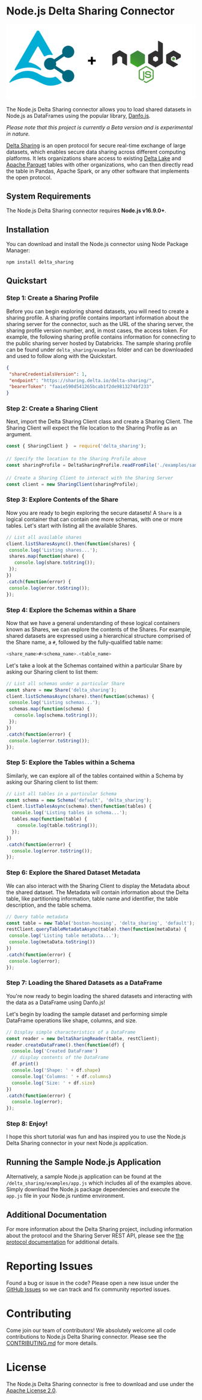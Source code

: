 # Node.js Delta Sharing Connector
 
![Node.js Delta Sharing Connector Logo](/assets/images/delta-sharing-nodejs-transparent-bg.png)

The Node.js Delta Sharing connector allows you to load shared datasets in Node.js as DataFrames using the popular library, [Danfo.js](https://danfo.jsdata.org/).

_Please note that this project is currently a Beta version and is experimental in nature._

[Delta Sharing](https://delta.io/sharing) is an open protocol for secure real-time exchange of large datasets, which enables secure data sharing across different computing platforms. It lets organizations share access to existing [Delta Lake](https://delta.io) and [Apache Parquet](https://parquet.apache.org) tables with other organizations, who can then directly read the table in Pandas, Apache Spark, or any other software that implements the open protocol.
 
## System Requirements
 
The Node.js Delta Sharing connector requires **Node.js v16.9.0+**.
 
## Installation
 
You can download and install the Node.js connector using Node Package Manager:
 
```JavaScript
npm install delta_sharing
```
 
## Quickstart
 
### Step 1: Create a Sharing Profile
 
Before you can begin exploring shared datasets, you will need to create a sharing profile. A sharing profile contains important information about the sharing server for the connector, such as the URL of the sharing server, the sharing profile version number, and, in most cases, the access token.
For example, the following sharing profile contains information for connecting to the public sharing server hosted by Databricks. The sample sharing profile can be found under `delta_sharing/examples` folder and can be downloaded and used to follow along with the Quickstart.
 
```JSON
{
 "shareCredentialsVersion": 1,
 "endpoint": "https://sharing.delta.io/delta-sharing/",
 "bearerToken": "faaie590d541265bcab1f2de9813274bf233"
}
```
 
### Step 2: Create a Sharing Client
 
Next, import the Delta Sharing Client class and create a Sharing Client. The Sharing Client will expect the file location to the Sharing Profile as an argument.
 
```JavaScript
const { SharingClient }  = require('delta_sharing');
 
// Specify the location to the Sharing Profile above
const sharingProfile = DeltaSharingProfile.readFromFile('./examples/sample-profile.share');
 
// Create a Sharing Client to interact with the Sharing Server
const client = new SharingClient(sharingProfile);
```
 
### Step 3: Explore Contents of the Share
 
Now you are ready to begin exploring the secure datasets! A `Share` is a logical container that can contain one more schemas, with one or more tables. Let's start with listing all the available Shares.
 
```JavaScript
// List all available shares
client.listSharesAsync().then(function(shares) {
 console.log('Listing shares...');
 shares.map(function(share) {
   console.log(share.toString());
 });
})
.catch(function(error) {
 console.log(error.toString());
});
```
 
### Step 4: Explore the Schemas within a Share
 
Now that we have a general understanding of these logical containers known as Shares, we can explore the contents of the Shares. For example, shared datasets are expressed using a hierarchical structure comprised of the Share name, a `#`, followed by the fully-qualified table name:
 
```JavaScript
<share_name>#<schema_name>.<table_name>
```
 
Let's take a look at the Schemas contained within a particular Share by asking our Sharing client to list them:
 
```JavaScript
// List all schemas under a particular Share
const share = new Share('delta_sharing');
client.listSchemasAsync(share).then(function(schemas) {
 console.log('Listing schemas...');
 schemas.map(function(schema) {
   console.log(schema.toString());
 });
})
.catch(function(error) {
 console.log(error.toString());
});
```
 
### Step 5: Explore the Tables within a Schema
 
Similarly, we can explore all of the tables contained within a Schema by asking our Sharing client to list them:
 
```JavaScript
// List all tables in a particular Schema
const schema = new Schema('default', 'delta_sharing');
client.listTablesAsync(schema).then(function(tables) {
  console.log('Listing tables in schema...');
  tables.map(function(table) {
    console.log(table.toString());
  });
})
.catch(function(error) {
  console.log(error.toString());
});
```
 
### Step 6: Explore the Shared Dataset Metadata
 
We can also interact with the Sharing Client to display the Metadata about the shared dataset. The Metadata will contain information about the Delta table, like partitioning information, table name and identifier, the table description, and the table schema.
 
```JavaScript
// Query table metadata
const table = new Table('boston-housing', 'delta_sharing', 'default');
restClient.queryTableMetadataAsync(table).then(function(metaData) {
 console.log('Listing table metaData...');
 console.log(metaData.toString()) 
})
.catch(function(error) {
 console.log(error);
});
```
 
### Step 7: Loading the Shared Datasets as a DataFrame
 
You're now ready to begin loading the shared datasets and interacting with the data as a DataFrame using Danfo.js!
 
Let's begin by loading the sample dataset and performing simple  DataFrame operations like shape, columns, and size.
 
```JavaScript
// Display simple characteristics of a DataFrame
const reader = new DeltaSharingReader(table, restClient);
reader.createDataFrame().then(function(df) {
  console.log('Created DataFrame')
  // display contents of the DataFrame
  df.print()
  console.log('Shape: ' + df.shape)
  console.log('Columns: ' + df.columns)
  console.log('Size: ' + df.size)
})
.catch(function(error) {
  console.log(error);
});
```

### Step 8: Enjoy!

I hope this short tutorial was fun and has inspired you to use the Node.js Delta Sharing connector in your next Node.js application.

## Running the Sample Node.js Application

Alternatively, a sample Node.js application can be found at the `/delta_sharing/examples/app.js` which includes all of the examples above. Simply download the Node.js package dependencies and execute the `app.js` file in your Node.js runtime environment. 

## Additional Documentation
 
For more information about the Delta Sharing project, including information about the protocol and the Sharing Server REST API, please see the [the protocol documentation](https://github.com/delta-io/delta-sharing/blob/main/PROTOCOL.md) for additional details.

# Reporting Issues

Found a bug or issue in the code? Please open a new issue under the [GitHub Issues](https://github.com/goodwillpunning/nodejs-sharing-client/issues) so we can track and fix community reported issues.

# Contributing 
Come join our team of contributors! We absolutely welcome all code contributions to Node.js Delta Sharing connector. Please see the [CONTRIBUTING.md](CONTRIBUTING.md) for more details.

# License
The Node.js Delta Sharing connector is free to download and use under the [Apache License 2.0](LICENSE.txt).
 